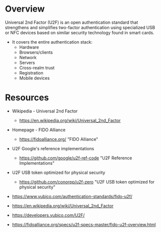 # Overview

Universal 2nd Factor (U2F) is an open authentication standard that
strengthens and simplifies two-factor authentication using specialized
USB or NFC devices based on similar security technology found in smart
cards.

- It covers the entire authentication stack:
    + Hardware
    + Browsers/clients
    + Network
    + Servers
    + Cross-realm trust
    + Registration
    + Mobile devices

# Resources

- Wikipedia - Universal 2nd Factor
    + https://en.wikipedia.org/wiki/Universal_2nd_Factor
- Homepage - FIDO Alliance
    + https://fidoalliance.org/ "FIDO Alliance"
- U2F Google's reference implementations
    + https://github.com/google/u2f-ref-code "U2F Reference Implementations"
- U2F USB token optimized for physical security
    + https://github.com/conorpp/u2f-zero "U2F USB token optimized for physical security"

- https://www.yubico.com/authentication-standards/fido-u2f/
- https://en.wikipedia.org/wiki/Universal_2nd_Factor
- https://developers.yubico.com/U2F/
- https://fidoalliance.org/specs/u2f-specs-master/fido-u2f-overview.html
